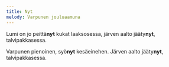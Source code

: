 ```yaml
---
title: Nyt
melody: Varpunen jouluaamuna
---
```


Lumi on jo peittä**nyt**
kukat laaksosessa,
järven aalto jääty**nyt**, 
talvipakkasessa.

Varpunen pienoinen,
syö**nyt** kesäeinehen.
Järven aalto jääty**nyt**,
talvipakkasessa.